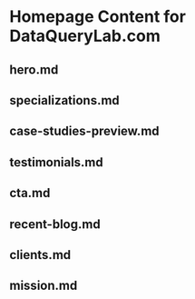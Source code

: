 # Homepage Content for DataQueryLab.com

## hero.md

## specializations.md

## case-studies-preview.md

## testimonials.md

## cta.md

## recent-blog.md

## clients.md

## mission.md
